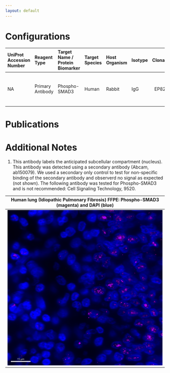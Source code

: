 ```yaml
---
layout: default
---
```


# Configurations

| UniProt Accession Number   | Reagent Type     | Target Name / Protein Biomarker   | Target Species   | Host Organism   | Isotype   |   Clonality | Vendor                    |   Catalog Number | Conjugate    | RRID      | Availability   | Method                 | Tissue Preservation   | Target Tissue   | Tissue State        | Detergent         | Antigen Retrieval Conditions                                                               | Dye Inactivation Conditions   | Recommend   | Agree                                                        | Disagree   | Contributor                                                  | Notes       |
|:---------------------------|:-----------------|:----------------------------------|:-----------------|:----------------|:----------|------------:|:--------------------------|-----------------:|:-------------|:----------|:---------------|:-----------------------|:----------------------|:----------------|:--------------------|:------------------|:-------------------------------------------------------------------------------------------|:------------------------------|:------------|:-------------------------------------------------------------|:-----------|:-------------------------------------------------------------|:------------|
| NA                         | Primary Antibody | Phospho-SMAD3                     | Human            | Rabbit          | IgG       | EP823Y      | Abcam                     |          ab52903 | Unconjugated | AB_882596 | Stock          | IBEX2D Manual          | FFPE                  | Lung            | IPF                 | 0.3% Triton-X-100 | 10 mM citrate buffer (pH 6.0) for 30 minutes at 95C                                        | NA                            | Yes         | [0000-0002-8728-1735](https://orcid.org/0000-0002-8728-1735) | NA         | [0000-0002-8728-1735](https://orcid.org/0000-0002-8728-1735) | [1](#notes) |

# Publications



# Additional Notes

<a name="notes"></a>
1. This antibody labels the anticipated subcellular compartment (nucleus). This antibody was detected using a secondary antibody (Abcam, ab150079). We used a secondary only control to test for non-specific binding of the secondary antibody and observerd no signal as expected (not shown). The following antibody was tested for Phospho-SMAD3 and is not recommended: Cell Signaling Technology, 9520.

| Human lung (Idiopathic Pulmonary Fibrosis) FFPE: Phospho-SMAD3 (magenta) and DAPI (blue) |
|:-------:|
| ![](pSMAD3_AF647_Human_Lung.jpg) |
